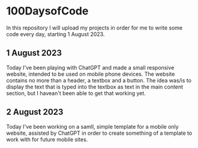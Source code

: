 # 100DaysofCode

In this repository I will upload my projects in order for me to write some code every day, starting 1 August 2023.

## 1 August 2023
Today I've been playing with ChatGPT and made a small responsive website, intended to be used on mobile phone devices. The website contains no more than a header, a textbox and a button. The idea was/is to display the text that is typed into the textbox as text in the main content section, but I havean't been able to get that working yet.

## 2 August 2023
Today I've been working on a samll, simple template for a mobile only website, assisted by ChatGPT in order to create something of a template to work with for future mobile sites.